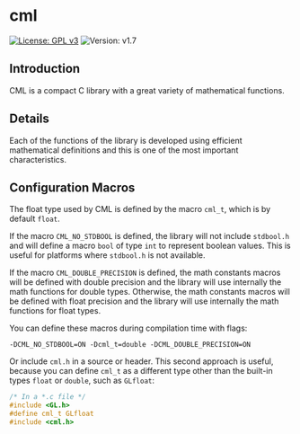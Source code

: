 # cml

[![License: GPL v3](https://img.shields.io/badge/License-GPL%20v3-blue.svg)](http://www.gnu.org/licenses/gpl-3.0)
![Version: v1.7](https://img.shields.io/badge/Version-v1.7-blue.svg)


## Introduction

CML is a compact C library with a great variety of mathematical functions.

## Details

Each of the functions of the library is developed using efficient mathematical definitions and this is one of the most important characteristics.

## Configuration Macros

The float type used by CML is defined by the macro `cml_t`, which is by default `float`.

If the macro `CML_NO_STDBOOL` is defined, the library will not include `stdbool.h` and will define a macro `bool` of type `int` to represent boolean values. This is useful for platforms where `stdbool.h` is not available.

If the macro `CML_DOUBLE_PRECISION` is defined, the math constants macros will be defined with double precision and the library will use internally the math functions for double types. Otherwise, the math constants macros will be defined with float precision and the library will use internally the math functions for float types.

You can define these macros during compilation time with flags:

```
-DCML_NO_STDBOOL=ON -Dcml_t=double -DCML_DOUBLE_PRECISION=ON
```

Or include `cml.h` in a source or header. This second approach is useful, because you can define `cml_t` as a different type other than the built-in types `float` or `double`, such as `GLfloat`:

```c
/* In a *.c file */
#include <GL.h>
#define cml_t GLfloat
#include <cml.h>
```
